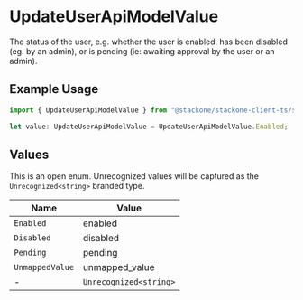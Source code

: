 # UpdateUserApiModelValue

The status of the user, e.g. whether the user is enabled, has been disabled (eg. by an admin), or is pending (ie: awaiting approval by the user or an admin).

## Example Usage

```typescript
import { UpdateUserApiModelValue } from "@stackone/stackone-client-ts/sdk/models/shared";

let value: UpdateUserApiModelValue = UpdateUserApiModelValue.Enabled;
```

## Values

This is an open enum. Unrecognized values will be captured as the `Unrecognized<string>` branded type.

| Name                   | Value                  |
| ---------------------- | ---------------------- |
| `Enabled`              | enabled                |
| `Disabled`             | disabled               |
| `Pending`              | pending                |
| `UnmappedValue`        | unmapped_value         |
| -                      | `Unrecognized<string>` |